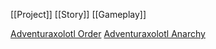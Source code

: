 [[Project]]
[[Story]]
[[Gameplay]]

[Adventuraxolotl Order](https://docs.google.com/spreadsheets/d/1WOdiqc_1_e7M_OSGHYFxNaIipPIPppsC2Owbj20TD2w/edit#gid=0)
[Adventuraxolotl Anarchy](https://docs.google.com/document/d/14rBkOSVjJlpgp0U7lz43T-fIOdf5abmMec7pY6hI7m4/edit)
